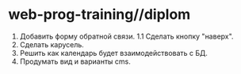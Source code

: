 # web-prog-training//diplom
1. Добавить форму обратной связи.
1.1 Сделать кнопку "наверх".
2. Сделать карусель.
3. Решить как календарь будет взаимодействовать с БД.
4. Продумать вид и варианты cms.
